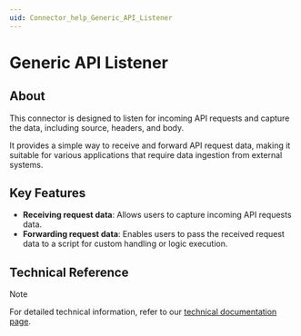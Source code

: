```yaml
---
uid: Connector_help_Generic_API_Listener
---
```


# Generic API Listener

## About

This connector is designed to listen for incoming API requests and capture the data, including source, headers, and body.

It provides a simple way to receive and forward API request data, making it suitable for various applications that require data ingestion from external systems.

## Key Features

- **Receiving request data**: Allows users to capture incoming API requests data.
- **Forwarding request data**: Enables users to pass the received request data to a script for custom handling or logic execution.

## Technical Reference

> [!NOTE]
> For detailed technical information, refer to our [technical documentation page](xref:Connector_help_Generic_API_Listener_Technical).
